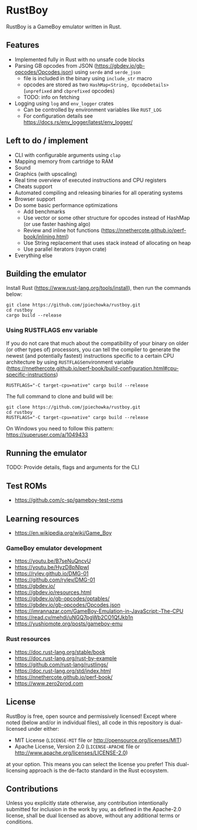 # RustBoy

RustBoy is a GameBoy emulator written in Rust.

## Features

* Implemented fully in Rust with no unsafe code blocks
* Parsing GB opcodes from JSON (https://gbdev.io/gb-opcodes/Opcodes.json) using `serde` and `serde_json`
  * file is included in the binary using `include_str` macro
  * opcodes are stored as two `HashMap<String, OpcodeDetails>` (`unprefixed` and `cbprefixed` opcodes)
  * TODO: info on fetching
* Logging using `log` and `env_logger` crates
  * Can be controlled by environment variables like `RUST_LOG`
  * For configuration details see https://docs.rs/env_logger/latest/env_logger/

## Left to do / implement

* CLI with configurable arguments using `clap`
* Mapping memory from cartridge to RAM
* Sound
* Graphics (with upscaling)
* Real time overview of executed instructions and CPU registers
* Cheats support
* Automated compiling and releasing binaries for all operating systems
* Browser support
* Do some basic performance optimizations
  * Add benchmarks
  * Use vector or some other structure for opcodes instead of HashMap (or use faster hashing algo)
  * Review and inline hot functions (https://nnethercote.github.io/perf-book/inlining.html)
  * Use String replacement that uses stack instead of allocating on heap
  * Use parallel iterators (rayon crate)
* Everything else

## Building the emulator

Install Rust (https://www.rust-lang.org/tools/install), then run the commands below:

```
git clone https://github.com/jpiechowka/rustboy.git
cd rustboy
cargo build --release
```

### Using RUSTFLAGS env variable

If you do not care that much about the compatibility of your binary on older (or other types of) processors, you can tell the compiler to generate the newest (and potentially fastest) instructions specific to a certain CPU architecture by using `RUSTFLAGS`environment variable (https://nnethercote.github.io/perf-book/build-configuration.html#cpu-specific-instructions)

```
RUSTFLAGS="-C target-cpu=native" cargo build --release
```

The full command to clone and build will be:

```
git clone https://github.com/jpiechowka/rustboy.git
cd rustboy
RUSTFLAGS="-C target-cpu=native" cargo build --release
```

On Windows you need to follow this pattern: https://superuser.com/a/1049433

## Running the emulator

TODO: Provide details, flags and arguments for the CLI

## Test ROMs

* https://github.com/c-sp/gameboy-test-roms

## Learning resources

* https://en.wikipedia.org/wiki/Game_Boy

### GameBoy emulator development

* https://youtu.be/B7seNuQncvU
* https://youtu.be/HyzD8pNlpwI
* https://rylev.github.io/DMG-01
* https://github.com/rylev/DMG-01
* https://gbdev.io/
* https://gbdev.io/resources.html
* https://gbdev.io/gb-opcodes/optables/
* https://gbdev.io/gb-opcodes/Opcodes.json
* https://imrannazar.com/GameBoy-Emulation-in-JavaScript:-The-CPU
* https://read.cv/mehdi/uNGQ7pgWb2CO1QfJkb1n
* https://yushiomote.org/posts/gameboy-emu

### Rust resources

* https://doc.rust-lang.org/stable/book
* https://doc.rust-lang.org/rust-by-example
* https://github.com/rust-lang/rustlings/
* https://doc.rust-lang.org/std/index.html
* https://nnethercote.github.io/perf-book/
* https://www.zero2prod.com

## License

RustBoy is free, open source and permissively licensed! Except where noted (below and/or in individual files), all code in this repository is dual-licensed under either:

* MIT License (`LICENSE-MIT` file or http://opensource.org/licenses/MIT)
* Apache License, Version 2.0 (`LICENSE-APACHE` file or http://www.apache.org/licenses/LICENSE-2.0)

at your option. This means you can select the license you prefer! This dual-licensing approach is the de-facto standard in the Rust ecosystem.

## Contributions

Unless you explicitly state otherwise, any contribution intentionally submitted for inclusion in the work by you, as defined in the Apache-2.0 license, shall be dual licensed as above, without any additional terms or conditions.
